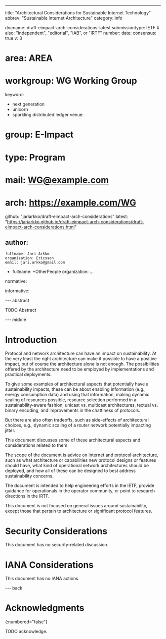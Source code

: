 ---
title: "Architectural Considerations for Sustainable Internet Technology"
abbrev: "Sustainable Internet Architecture"
category: info

docname: draft-eimpact-arch-considerations-latest
submissiontype: IETF  # also: "independent", "editorial", "IAB", or "IRTF"
number:
date:
consensus: true
v: 3
# area: AREA
# workgroup: WG Working Group
keyword:
 - next generation
 - unicorn
 - sparkling distributed ledger
venue:
#  group: E-Impact
#  type: Program
#  mail: WG@example.com
#  arch: https://example.com/WG
  github: "jariarkko/draft-eimpact-arch-considerations"
  latest: "https://jariarkko.github.io/draft-eimpact-arch-considerations/draft-eimpact-arch-considerations.html"

author:
 -
    fullname: Jari Arkko
    organization: Ericsson
    email: jari.arkko@gmail.com

 -
    fullname: +OtherPeople
    organization: ...

normative:

informative:


--- abstract

TODO Abstract


--- middle

# Introduction

Protocol and network architecture can have an impact on
sustainability. At the very least the right architecture can make it
possible to have a positive impact, but of course the architecture
alone is not enough. The possibilities offered by the architecture
need to be employed by implementations and practical deployments.

To give some examples of architectural aspects that potentially have a
sustainability impacts, these can be about enabling information (e.g.,
energy consumption data) and using that information, making dynamic
scaling of resources possible, resource selection performed in a
sustainability-aware fashion, unicast vs. multicast architectures,
textual vs. binary encoding, and improvements in the chattiness of
protocols.

But there are also often tradeoffs, such as side-effects of
architectural choices, e.g., dynamic scaling of a router network
potentially impacting jitter.

This document discusses some of these architectural aspects and
considerations related to them.

The scope of the document is advice on Internet and protocol
architecture, such as what architecture or capabilities new protocol
designs or features should have, what kind of operational network
architectures should be deployed, and how all of these can be designed
to best address sustainability concerns.

The document is intended to help engineering efforts in the IETF,
provide guidance for operationals in the operator community, or point
to research directions in the IRTF.

This document is not focused on general issues around sustainability,
except those that pertain to architecture or significant protocol
features.

# Security Considerations

This document has no security-related discussion.

# IANA Considerations

This document has no IANA actions.


--- back

# Acknowledgments
{:numbered="false"}

TODO acknowledge.
